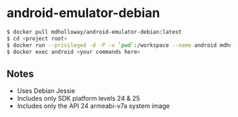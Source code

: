 # android-emulator-debian

```sh
$ docker pull mdholloway/android-emulator-debian:latest
$ cd <project root>
$ docker run --privileged -d -P -v `pwd`:/workspace --name android mdholloway/android-emulator-debian
$ docker exec android <your commands here>
```

## Notes
* Uses Debian Jessie
* Includes only SDK platform levels 24 & 25
* Includes only the API 24 armeabi-v7a system image

